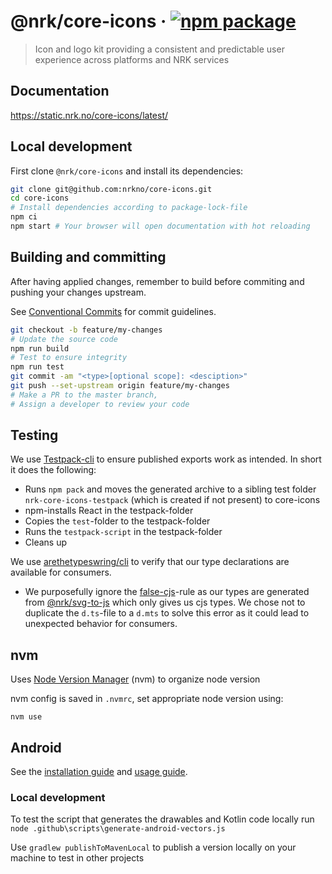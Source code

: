# @nrk/core-icons &middot; [![npm package][npm-badge]][npm]

[npm-badge]: https://img.shields.io/npm/v/@nrk/core-icons.svg?style=flat-square
[npm]: https://www.npmjs.org/package/@nrk/core-icons

> Icon and logo kit providing a consistent and predictable user experience across platforms and NRK services

## Documentation

https://static.nrk.no/core-icons/latest/

## Local development

First clone `@nrk/core-icons` and install its dependencies:

```bash
git clone git@github.com:nrkno/core-icons.git
cd core-icons
# Install dependencies according to package-lock-file
npm ci
npm start # Your browser will open documentation with hot reloading
```

## Building and committing

After having applied changes, remember to build before commiting and pushing your changes upstream.

See [Conventional Commits](https://conventionalcommits.org) for commit guidelines.

```bash
git checkout -b feature/my-changes
# Update the source code
npm run build
# Test to ensure integrity
npm run test
git commit -am "<type>[optional scope]: <desciption>"
git push --set-upstream origin feature/my-changes
# Make a PR to the master branch,
# Assign a developer to review your code
```

## Testing

We use [Testpack-cli](https://github.com/qwertie/testpack) to ensure published exports work as intended. In short it does the following:

- Runs `npm pack` and moves the generated archive to a sibling test folder `nrk-core-icons-testpack` (which is created if not present) to core-icons
- npm-installs React in the testpack-folder
- Copies the `test`-folder to the testpack-folder
- Runs the `testpack-script` in the testpack-folder
- Cleans up

We use [arethetypeswring/cli](https://github.com/arethetypeswrong/arethetypeswrong.github.io/tree/main/packages/cli) to verify that our type declarations are available for consumers.

- We purposefully ignore the [false-cjs](https://github.com/arethetypeswrong/arethetypeswrong.github.io/blob/main/docs/problems/FalseCJS.md)-rule as our types are generated from [@nrk/svg-to-js](https://github.com/nrkno/svg-to-js) which only gives us cjs types. We chose not to duplicate the `d.ts`-file to a `d.mts` to solve this error as it could lead to unexpected behavior for consumers.

## nvm

Uses [Node Version Manager](https://github.com/nvm-sh/nvm/blob/master/README.md#intro) (nvm) to organize node version

nvm config is saved in `.nvmrc`, set appropriate node version using:

```shell
nvm use
```

## Android

See the [installation guide](https://static.nrk.no/core-icons/latest/index.html#using-android) and [usage guide](https://static.nrk.no/core-icons/latest/index.html#android).

### Local development

To test the script that generates the drawables and Kotlin code locally run `node .github\scripts\generate-android-vectors.js`

Use `gradlew publishToMavenLocal` to publish a version locally on your machine to test in other projects
